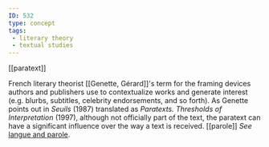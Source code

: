 ```yaml
---
ID: 532
type: concept
tags: 
 - literary theory
 - textual studies
---
```


[[paratext]]

 French literary
theorist [[Genette, Gérard]]'s
term for the framing devices authors and publishers use to contextualize
works and generate interest (e.g. blurbs, subtitles, celebrity
endorsements, and so forth). As Genette points out in *Seuils* (1987)
translated as *Paratexts. Thresholds of Interpretation* (1997), although
not officially part of the text, the paratext can have a significant
influence over the way a text is received.
[[parole]] *See* [langue and
parole](#Xaafe7e3de9c29f828f216b9a772874577447abf).

